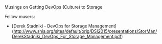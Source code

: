 Musings on Getting DevOps (Culture) to Storage 

Fellow musers:
- [Derek Stadniki - DevOps for Storage Management] (http://www.snia.org/sites/default/orig/DSI2015/presentations/StorMan/DerekStadniki_DevOps_For_Storage_Management.pdf)
